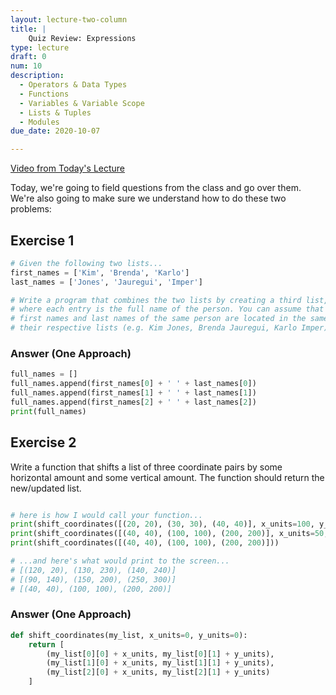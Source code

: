 ```yaml
---
layout: lecture-two-column
title: |
    Quiz Review: Expressions
type: lecture
draft: 0
num: 10
description:
  - Operators & Data Types
  - Functions
  - Variables & Variable Scope
  - Lists & Tuples
  - Modules
due_date: 2020-10-07

---
```


<a href="https://northwestern.zoom.us/rec/share/F6CgL3NAOkaPEG_Xq6TrjMac0iSknmtxSsh2L_sH21tJvnHomSOWM26bPaiFoNU.F6oHaFGAFdCWYYgw?startTime=1602083700000" target="_blank">Video from Today's Lecture</a>

Today, we're going to field questions from the class and go over them. We're also going to make sure we understand how to do these two problems:

## Exercise 1
```python
# Given the following two lists...
first_names = ['Kim', 'Brenda', 'Karlo']
last_names = ['Jones', 'Jauregui', 'Imper']

# Write a program that combines the two lists by creating a third list,
# where each entry is the full name of the person. You can assume that 
# first names and last names of the same person are located in the same slot of
# their respective lists (e.g. Kim Jones, Brenda Jauregui, Karlo Imper).
```

### Answer (One Approach)

```python
full_names = []
full_names.append(first_names[0] + ' ' + last_names[0])
full_names.append(first_names[1] + ' ' + last_names[1])
full_names.append(first_names[2] + ' ' + last_names[2])
print(full_names)
```

## Exercise 2
Write a function that shifts a list of three coordinate pairs by some horizontal amount and some vertical amount. The function should return the new/updated list.

```python

# here is how I would call your function...
print(shift_coordinates([(20, 20), (30, 30), (40, 40)], x_units=100, y_units=200))
print(shift_coordinates([(40, 40), (100, 100), (200, 200)], x_units=50, y_units=100))
print(shift_coordinates([(40, 40), (100, 100), (200, 200)]))

# ...and here's what would print to the screen...
# [(120, 20), (130, 230), (140, 240)]
# [(90, 140), (150, 200), (250, 300)]
# [(40, 40), (100, 100), (200, 200)]
```

### Answer (One Approach)
```python
def shift_coordinates(my_list, x_units=0, y_units=0):
    return [
        (my_list[0][0] + x_units, my_list[0][1] + y_units),
        (my_list[1][0] + x_units, my_list[1][1] + y_units),
        (my_list[2][0] + x_units, my_list[2][1] + y_units)
    ]
```
